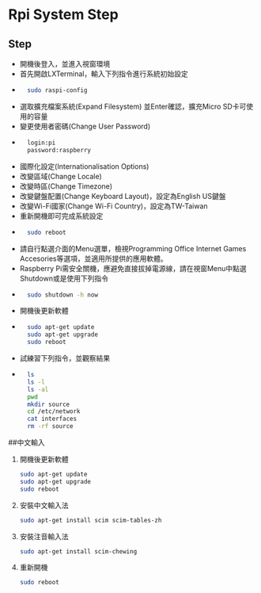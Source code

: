 # Rpi System Step
## Step


- 開機後登入，並進入視窗環境
- 首先開啟LXTerminal，輸入下列指令進行系統初始設定
- ```sh
    sudo raspi-config
  ```
- 選取擴充檔案系統(Expand Filesystem) 並Enter確認，擴充Micro SD卡可使用的容量
- 變更使用者密碼(Change User Password)
- ```sh
    login:pi
    password:raspberry
  ```
- 國際化設定(Internationalisation Options)
- 改變區域(Change Locale)
- 改變時區(Change Timezone)
- 改變鍵盤配置(Change Keyboard Layout)，設定為English US鍵盤
- 改變Wi-Fi國家(Change Wi-Fi Country)，設定為TW-Taiwan
- 重新開機即可完成系統設定
- ```sh
    sudo reboot
  ```
- 請自行點選介面的Menu選單，檢視Programming Office Internet Games Accesories等選項，並適用所提供的應用軟體。
- Raspberry Pi需安全關機，應避免直接拔掉電源線，請在視窗Menu中點選Shutdown或是使用下列指令
- ```sh
    sudo shutdown -h now
  ```
- 開機後更新軟體
- ```sh
    sudo apt-get update
    sudo apt-get upgrade
    sudo reboot
  ```
- 試練習下列指令，並觀察結果
- ```sh
    ls
    ls -l
    ls -al
    pwd
    mkdir source
    cd /etc/network
    cat interfaces
    rm -rf source
  ```
##中文輸入
1.  開機後更新軟體
    ```sh
    sudo apt-get update
    sudo apt-get upgrade
    sudo reboot
    ```
2.  安裝中文輸入法
    ```sh
    sudo apt-get install scim scim-tables-zh
    ```
3.  安裝注音輸入法
    ```sh
    sudo apt-get install scim-chewing
    ```
4.  重新開機
    ```sh
    sudo reboot
    ```




